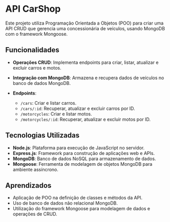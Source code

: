# API CarShop

Este projeto utiliza Programação Orientada a Objetos (POO) para criar uma API CRUD que gerencia uma concessionária de veículos, usando MongoDB com o framework Mongoose.

## Funcionalidades

- **Operações CRUD**: Implementa endpoints para criar, listar, atualizar e excluir carros e motos.
  
- **Integração com MongoDB**: Armazena e recupera dados de veículos no banco de dados MongoDB.
  
- **Endpoints**:
  - `/cars`: Criar e listar carros.
  - `/cars/:id`: Recuperar, atualizar e excluir carros por ID.
  - `/motorcycles`: Criar e listar motos.
  - `/motorcycles/:id`: Recuperar, atualizar e excluir motos por ID.
  
## Tecnologias Utilizadas

- **Node.js**: Plataforma para execução de JavaScript no servidor.
- **Express.js**: Framework para construção de aplicações web e APIs.
- **MongoDB**: Banco de dados NoSQL para armazenamento de dados.
- **Mongoose**: Ferramenta de modelagem de objetos MongoDB para ambiente assíncrono.

## Aprendizados

- Aplicação de POO na definição de classes e métodos da API.
- Uso de banco de dados não relacional MongoDB.
- Utilização do framework Mongoose para modelagem de dados e operações de CRUD.

